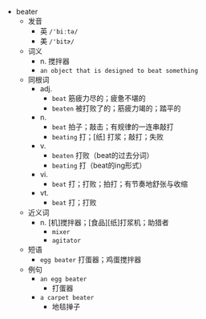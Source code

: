 - beater
  - 发音
    - 英 `/'biːtə/`
    - 美 `/'bitɚ/`
  - 词义
    - n. 搅拌器
    - `an object that is designed to beat something`
  - 同根词
    - adj.
      - `beat` 筋疲力尽的；疲惫不堪的
      - `beaten` 被打败了的；筋疲力竭的；踏平的
    - n.
      - `beat` 拍子；敲击；有规律的一连串敲打
      - `beating` 打；[纸] 打浆；敲打；失败
    - v.
      - `beaten` 打败（beat的过去分词）
      - `beating` 打（beat的ing形式）
    - vi.
      - `beat` 打；打败；拍打；有节奏地舒张与收缩
    - vt.
      - `beat` 打；打败
  - 近义词
    - n. [机]搅拌器；[食品][纸]打浆机；助猎者
      - `mixer`
      - `agitator`
  - 短语
    - `egg beater` 打蛋器；鸡蛋搅拌器 
  - 例句
    - `an egg beater`
      - 打蛋器
    - `a carpet beater`
      - 地毯掸子

